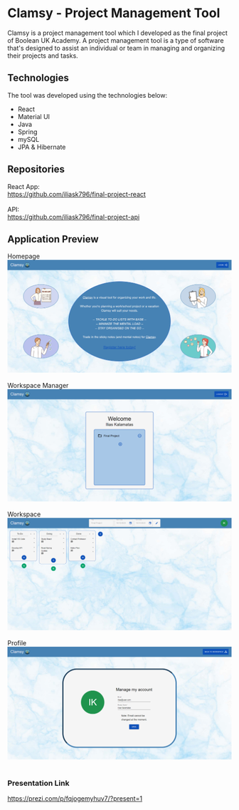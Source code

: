 # Clamsy - Project Management Tool
Clamsy is a project management tool which I developed as the final project of Boolean UK Academy. A project management tool is a type of software that's designed to assist an individual or team in managing and organizing their projects and tasks.

## Technologies
The tool was developed using the technologies below:
- React
- Material UI
- Java
- Spring
- mySQL
- JPA & Hibernate

## Repositories
React App: <br/> https://github.com/iliask796/final-project-react <br/> <br/>
API: <br/> https://github.com/iliask796/final-project-api

## Application Preview
Homepage
![homepage](assets/homepage.png) <br/> <br/>
Workspace Manager
![workspace-manager](assets/workspace-manager.png) <br/> <br/>
Workspace
![workspace](assets/workspace.png) <br/> <br/>
Profile
![profile](assets/profile.png) <br/> <br/>

### Presentation Link
https://prezi.com/p/fqjogemyhuv7/?present=1